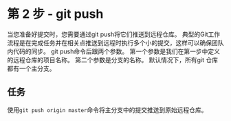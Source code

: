 # 第 2 步 - git push
当您准备好提交时，您需要通过git push将它们推送到远程仓库。 典型的Git工作流程是在完成任务并在相关点推送到远程时执行多个小的提交，这样可以确保团队内代码的同步。
git push命令后跟两个参数。 第一个参数是我们在第一步中定义的远程仓库的项目名称。 第二个参数是分支的名称。 默认情况下，所有git 仓库都有一个主分支。

## 任务
使用`git push origin master`命令将主分支中的提交推送到原始远程仓库。
